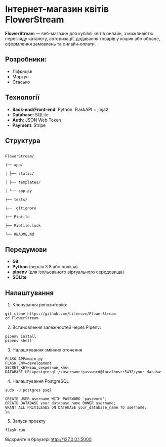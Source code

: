 # Інтернет-магазин квітів FlowerStream

  

**FlowerStream** — веб-магазин для купівлі квітів онлайн, з можливістю перегляду каталогу, авторизації, додавання товарів у кошик або обране, оформлення замовлень та онлайн-оплати.

  

## Розробники:

- Ліфєнцєв
- Моргун
- Стасько

  

## Технології

-  **Back-end/Front-end**: Python: FlaskAPI + jinja2
-  **Database**: SQLite
-  **Auth**: JSON Web Token
-  **Payment**: Stripe


## Структура

```

FlowerStream/

├── app/

│ ├── static/

│ ├── templates/

│ └── app.py

├── tests/

├── .gitignore

├── Pipfile

├── Pipfile.lock

└── README.md

```

## Передумови
- **Git** 
- **Python** (версія 3.8 або новіша)  
- **pipenv** (для ізольованого віртуального середовища)  
- **SQLite** 


##  Налаштування

  

1. Клонування репозиторію:

```
git clone https://github.com/Lifencev/FlowerStream
cd FlowerStream
```

2. Встановлення залежностей через Pipenv:

```
pipenv install
pipenv shell
```

3. Налаштування змінних оточення

```
FLASK_APP=main.py
FLASK_ENV=development
SECRET_KEY=ваш_секретний_ключ
DATABASE_URL=postgresql://username:password@localhost:5432/your_database_name
```

4. Налаштування PostgreSQL

```
sudo -u postgres psql

CREATE USER username WITH PASSWORD 'password';
CREATE DATABASE your_database_name OWNER username;
GRANT ALL PRIVILEGES ON DATABASE your_database_name TO username;
\q
```

5. Запуск проєкту

```
flask run
```

Відкрийте в браузері http://127.0.0.1:5000
